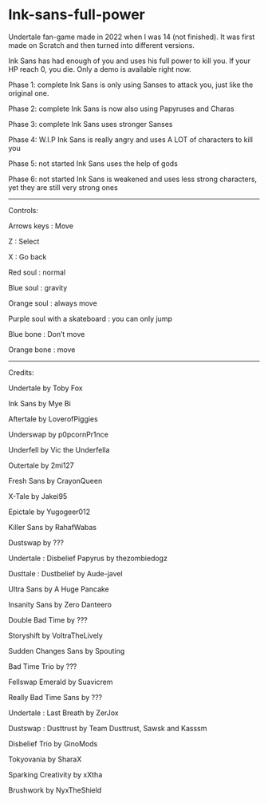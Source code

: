 # Ink-sans-full-power
Undertale fan-game made in 2022 when I was 14 (not finished). It was first made on Scratch and then turned into different versions.

Ink Sans has had enough of you and uses his full power to kill you. If your HP reach 0, you die.
Only a demo is available right now.

Phase 1: complete
Ink Sans is only using Sanses to attack you, just like the original one.

Phase 2: complete
Ink Sans is now also using Papyruses and Charas

Phase 3: complete
Ink Sans uses stronger Sanses

Phase 4: W.I.P
Ink Sans is really angry and uses A LOT of characters to kill you

Phase 5: not started
Ink Sans uses the help of gods

Phase 6: not started
Ink Sans is weakened and uses less strong characters, yet they are still very strong ones

--------------------------------------------------------------------------------------

Controls:

Arrows keys : Move

Z : Select

X : Go back

Red soul : normal

Blue soul : gravity

Orange soul : always move

Purple soul with a skateboard : you can only jump

Blue bone : Don’t move

Orange bone : move

--------------------------------------------------------------------------------------

Credits:

Undertale by Toby Fox

Ink Sans by Mye Bi

Aftertale by LoverofPiggies

Underswap by p0pcornPr1nce

Underfell by Vic the Underfella

Outertale by 2mi127

Fresh Sans by CrayonQueen

X-Tale by Jakei95

Epictale by Yugogeer012

Killer Sans by RahafWabas

Dustswap by ???

Undertale : Disbelief Papyrus by thezombiedogz

Dusttale : Dustbelief by Aude-javel

Ultra Sans by A Huge Pancake

Insanity Sans by Zero Danteero

Double Bad Time by ???

Storyshift by VoltraTheLively

Sudden Changes Sans by Spouting

Bad Time Trio by ???

Fellswap Emerald by Suavicrem

Really Bad Time Sans by ???

Undertale : Last Breath by ZerJox

Dustswap : Dusttrust by Team Dusttrust, Sawsk and Kasssm

Disbelief Trio by GinoMods

Tokyovania by SharaX

Sparking Creativity by xXtha

Brushwork by NyxTheShield
